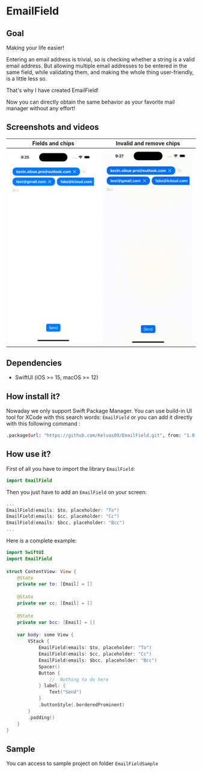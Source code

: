 # EmailField

## Goal

Making your life easier!

Entering an email address is trivial, so is checking whether a string is a valid email address. But allowing multiple email addresses to be entered in the same field, while validating them, and making the whole thing user-friendly, is a little less so.

That's why I have created EmailField!

Now you can directly obtain the same behavior as your favorite mail manager without any effort!

## Screenshots and videos

|Fields and chips|Invalid and remove chips|
|---|---|
|<img src="./.assets/screen-01.png" width="380"/>|<img src="./.assets/screen-02.gif" width="380"/>|

## Dependencies

- SwiftUI (iOS >= 15, macOS >= 12)

## How install it?

Nowaday we only support Swift Package Manager. You can use build-in UI tool for XCode with this search words: `EmailField` or you can add it directly with this following command :

```bash
.package(url: "https://github.com/Kelvas09/EmailField.git", from: "1.0.0")
```

## How use it?

First of all you have to import the library `EmailField`:

```swift
import EmailField
```

Then you just have to add an `EmailField` on your screen:

```swift
...
EmailField(emails: $to, placeholder: "To")
EmailField(emails: $cc, placeholder: "Cc")
EmailField(emails: $bcc, placeholder: "Bcc")
...
```

Here is a complete example:

```swift
import SwiftUI
import EmailField

struct ContentView: View {
    @State
    private var to: [Email] = []

    @State
    private var cc: [Email] = []

    @State
    private var bcc: [Email] = []

    var body: some View {
        VStack {
            EmailField(emails: $to, placeholder: "To")
            EmailField(emails: $cc, placeholder: "Cc")
            EmailField(emails: $bcc, placeholder: "Bcc")
            Spacer()
            Button {
                //  Nothing to do here
            } label: {
                Text("Send")
            }
            .buttonStyle(.borderedProminent)
        }
        .padding()
    }
}
```

## Sample

You can access to sample project on folder `EmailFieldSample`
